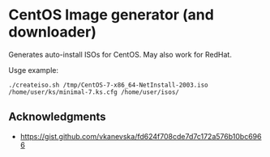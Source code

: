 # CentOS Image generator (and downloader)

Generates auto-install ISOs for CentOS. May also work for RedHat.

Usge example:

    ./createiso.sh /tmp/CentOS-7-x86_64-NetInstall-2003.iso /home/user/ks/minimal-7.ks.cfg /home/user/isos/

## Acknowledgments
- https://gist.github.com/vkanevska/fd624f708cde7d7c172a576b10bc6966
